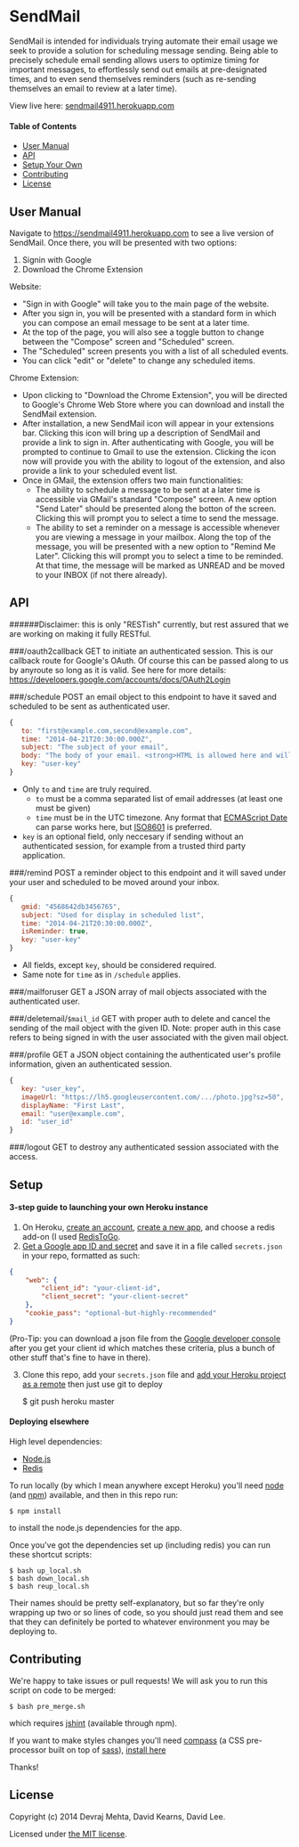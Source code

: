 # SendMail

SendMail is intended for individuals trying automate their email usage we seek to provide a solution for scheduling message sending. Being able to precisely schedule email sending allows users to optimize timing for important messages, to effortlessly send out emails at pre-designated times, and to even send themselves reminders (such as re-sending themselves an email to review at a later time).

View live here: [sendmail4911.herokuapp.com](https://sendmail4911.herokuapp.com/)

#### Table of Contents

* [User Manual](#user-manual)
* [API](#api)
* [Setup Your Own](#setup)
* [Contributing](#contributing)
* [License](#license)

## User Manual
Navigate to https://sendmail4911.herokuapp.com to see a live version of SendMail.
Once there, you will be presented with two options:

1. Signin with Google
2. Download the Chrome Extension

Website:
* "Sign in with Google" will take you to the main page of the website.
* After you sign in, you will be presented with a standard form in which you can compose an email message to be sent at a later time. 
* At the top of the page, you will also see a toggle button to change between the "Compose" screen and "Scheduled" screen. 
* The "Scheduled" screen presents you with a list of all scheduled events.
* You can click "edit" or "delete" to change any scheduled items.

Chrome Extension:
* Upon clicking to "Download the Chrome Extension", you will be directed to Google's Chrome Web Store where you can download and install the SendMail extension.
* After installation, a new SendMail icon will appear in your extensions bar. Clicking this icon will bring up a description of SendMail and provide a link to sign in. After authenticating with Google, you will be prompted to continue to Gmail to use the extension. Clicking the icon now will provide you with the ability to logout of the extension, and also provide a link to your scheduled event list.
* Once in GMail, the extension offers two main functionalities:
    * The ability to schedule a message to be sent at a later time is accessible via GMail's standard "Compose" screen. A new option "Send Later" should be presented along the botton of the screen. Clicking this will prompt you to select a time to send the message.
    * The ability to set a reminder on a message is accessible whenever you are viewing a message in your mailbox. Along the top of the message, you will be presented with a new option to "Remind Me Later". Clicking this will prompt you to select a time to be reminded. At that time, the message will be marked as UNREAD and be moved to your INBOX (if not there already).

## API
######Disclaimer: this is only "RESTish" currently, but rest assured that we are working on making it fully RESTful.

###/oauth2callback
GET to initiate an authenticated session. This is our callback route for Google's OAuth. Of course this can be passed along to us by anyroute so long as it is valid. See here for more details: https://developers.google.com/accounts/docs/OAuth2Login

###/schedule
POST an email object to this endpoint to have it saved and scheduled to be sent as authenticated user.
```js
{
   to: "first@example.com,second@example.com",
   time: "2014-04-21T20:30:00.000Z",
   subject: "The subject of your email",
   body: "The body of your email. <strong>HTML is allowed here and will be sent as given.</strong>",
   key: "user-key"
}
```
- Only `to` and `time` are truly required.
  - `to` must be a comma separated list of email addresses (at least one must be given)
  - `time` must be in the UTC timezone. Any format that [ECMAScript Date](http://www.ecma-international.org/ecma-262/5.1/#sec-15.9.3.2) can parse works here, but [ISO8601](http://www.iso.org/iso/iso8601) is preferred.
- `key` is an optional field, only neccesary if sending without an authenticated session, for example from a trusted third party application.

###/remind
POST a reminder object to this endpoint and it will saved under your user and scheduled to be moved around your inbox. 
```js
{
   gmid: "4568642db3456765",
   subject: "Used for display in scheduled list",
   time: "2014-04-21T20:30:00.000Z",
   isReminder: true,
   key: "user-key"
}
```
- All fields, except `key`, should be considered required. 
- Same note for `time` as in `/schedule` applies.

###/mailforuser
GET a JSON array of mail objects associated with the authenticated user.

###/deletemail/`$mail_id`
GET with proper auth to delete and cancel the sending of the mail object with the given ID.
Note: proper auth in this case refers to being signed in with the user associated with the given mail object.

###/profile
GET a JSON object containing the authenticated user's profile information, given an authenticated session.
```js
{
   key: "user_key",
   imageUrl: "https://lh5.googleusercontent.com/.../photo.jpg?sz=50",
   displayName: "First Last",
   email: "user@example.com",
   id: "user_id"
}
```

###/logout
GET to destroy any authenticated session associated with the access.

## Setup

#### 3-step guide to launching your own Heroku instance

1. On Heroku, [create an account](https://signup.heroku.com/signup/dc), [create a new app](https://dashboard.heroku.com/apps), and choose a redis add-on (I used [RedisToGo](https://addons.heroku.com/redistogo).
2. [Get a Google app ID and secret](https://developers.google.com/accounts/docs/OAuth2Login#getcredentials) and save it in a file called `secrets.json` in your repo, formatted as such:
```json
{
    "web": {
        "client_id": "your-client-id",
        "client_secret": "your-client-secret"
    },
    "cookie_pass": "optional-but-highly-recommended"
}
```
(Pro-Tip: you can download a json file from the [Google developer console](https://console.developers.google.com/) after you get your client id which matches these criteria, plus a bunch of other stuff that's fine to have in there).

3. Clone this repo, add your `secrets.json` file and [add your Heroku project as a remote](https://devcenter.heroku.com/articles/git#creating-a-heroku-remote) then just use git to deploy

   $ git push heroku master


#### Deploying elsewhere

High level dependencies:
- [Node.js](http://nodejs.org/download/)
- [Redis](http://redis.io/download)

To run locally (by which I mean anywhere except Heroku) you'll need [node](http://nodejs.org/download/) (and 
[npm](https://github.com/joyent/node/wiki/Installing-Node.js-via-package-manager)) available, and then in this repo run:

    $ npm install
to install the node.js dependencies for the app.

Once you've got the dependencies set up (including redis) you can run these shortcut scripts:
    
    $ bash up_local.sh
    $ bash down_local.sh
    $ bash reup_local.sh
    
Their names should be pretty self-explanatory, but so far they're only wrapping up two or so lines of code, so you should just read them and see that they can definitely be ported to whatever environment you may be deploying to.

## Contributing

We're happy to take issues or pull requests! We will ask you to run this script on code to be merged:

    $ bash pre_merge.sh

which requires [jshint](http://jshint.com/install/) (available through npm).

If you want to make styles changes you'll need [compass](http://compass-style.org/) (a CSS pre-processor built on top of [sass](http://sass-lang.com/)), [install here](http://compass-style.org/install/)

Thanks!

## License
Copyright (c) 2014 Devraj Mehta, David Kearns, David Lee.

Licensed under [the MIT license](https://github.com/devm33/sendmail/blob/master/LICENSE).
